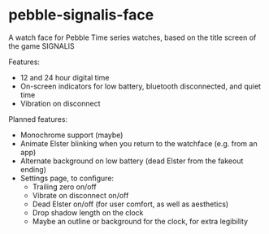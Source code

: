 # pebble-signalis-face
A watch face for Pebble Time series watches, based on the title screen of the game SIGNALIS

Features:
- 12 and 24 hour digital time
- On-screen indicators for low battery, bluetooth disconnected, and quiet time
- Vibration on disconnect

Planned features:
- Monochrome support (maybe)
- Animate Elster blinking when you return to the watchface (e.g. from an app)
- Alternate background on low battery (dead Elster from the fakeout ending)
- Settings page, to configure:
  - Trailing zero on/off
  - Vibrate on disconnect on/off
  - Dead Elster on/off (for user comfort, as well as aesthetics)
  - Drop shadow length on the clock
  - Maybe an outline or background for the clock, for extra legibility
